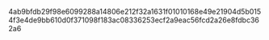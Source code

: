 4ab9bfdb29f98e6099288a14806e212f32a1631f01010168e49e21904d5b0154f3e4de9bb610d0f371098f183ac08336253ecf2a9eac56fcd2a26e8fdbc362a6
